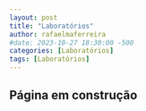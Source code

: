 ```yaml
---
layout: post
title: "Laboratórios"
author: rafaelmaferreira
#date: 2023-10-27 18:30:00 -500
categories: [Laboratórios]
tags: [Laboratórios]
---
```


## Página em construção
